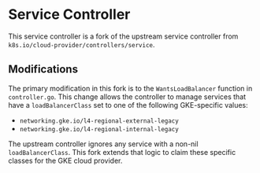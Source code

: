 # Service Controller

This service controller is a fork of the upstream service controller from `k8s.io/cloud-provider/controllers/service`.

## Modifications

The primary modification in this fork is to the `WantsLoadBalancer` function in `controller.go`. This change allows the controller to manage services that have a `loadBalancerClass` set to one of the following GKE-specific values:

- `networking.gke.io/l4-regional-external-legacy`
- `networking.gke.io/l4-regional-internal-legacy`

The upstream controller ignores any service with a non-nil `loadBalancerClass`. This fork extends that logic to claim these specific classes for the GKE cloud provider.
